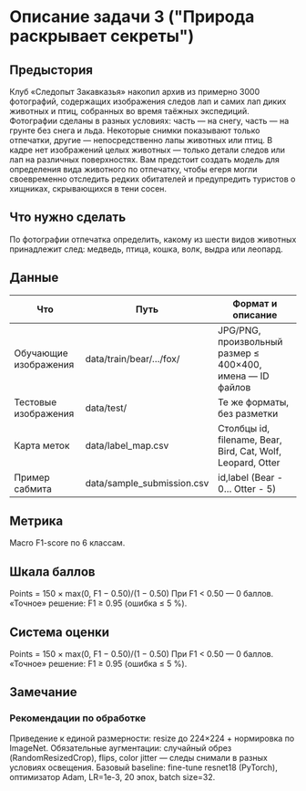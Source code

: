 # Описание задачи 3 ("Природа раскрывает секреты")

## Предыстория
Клуб «Следопыт Закавказья» накопил архив из примерно 3000 фотографий, содержащих изображения следов лап и самих лап диких животных и птиц, собранных во время таёжных экспедиций.
Фотографии сделаны в разных условиях: часть — на снегу, часть — на грунте без снега и льда. Некоторые снимки показывают только отпечатки, другие — непосредственно лапы животных или птиц. В кадре нет изображений целых животных — только детали следов или лап на различных поверхностях.
Вам предстоит создать модель для определения вида животного по отпечатку, чтобы егеря могли своевременно отследить редких обитателей и предупредить туристов о хищниках, скрывающихся в тени сосен.

## Что нужно сделать
По фотографии отпечатка определить, какому из шести видов животных принадлежит след: медведь, птица, кошка, волк, выдра или леопард.

## Данные
| Что      | Путь     | Формат и описание |
|----------|----------|----------|
| Обучающие изображения | data/train/bear/…/fox/   | JPG/PNG, произвольный размер ≤ 400×400, имена — ID файлов   |
| Тестовые изображения    | data/test/   | Те же форматы, без разметки   |
| Карта меток    | data/label_map.csv   | Столбцы id, filename, Bear, Bird, Cat, Wolf, Leopard, Otter   |
| Пример сабмита    | data/sample_submission.csv   | id,label (Bear - 0… Otter - 5)   |

## Метрика
Macro F1-score по 6 классам.

## Шкала баллов
Points = 150 × max(0, F1 − 0.50)/(1 − 0.50)
При F1 < 0.50 — 0 баллов. «Точное» решение: F1 ≥ 0.95 (ошибка ≤ 5 %).
 
## Система оценки
Points = 150 × max(0, F1 − 0.50)/(1 − 0.50)
При F1 < 0.50 — 0 баллов. «Точное» решение: F1 ≥ 0.95 (ошибка ≤ 5 %).

## Замечание
### Рекомендации по обработке
Приведение к единой размерности: resize до 224×224 + нормировка по ImageNet.
Обязательные аугментации: случайный обрез (RandomResizedCrop), flips, color jitter — следы снимали в разных условиях освещения.
Базовый baseline: fine-tune resnet18 (PyTorch), оптимизатор Adam, LR=1e-3, 20 эпох, batch size=32.
